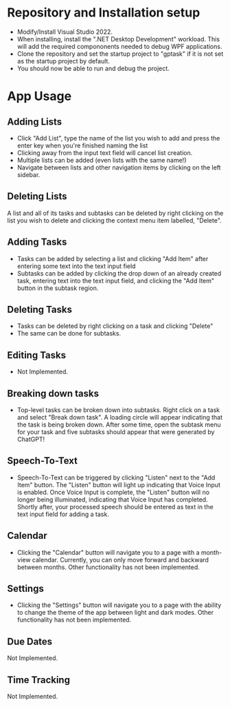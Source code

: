 # Repository and Installation setup

- Modify/Install Visual Studio 2022.
- When installing, install the ".NET Desktop Development" workload.  This will add the required compononents needed to debug WPF applications.
- Clone the repository and set the startup project to "gptask" if it is not set as the startup project by default.
- You should now be able to run and debug the project.

# App Usage

## Adding Lists
- Click "Add List", type the name of the list you wish to add and press the enter key when you're finished naming the list
- Clicking away from the input text field will cancel list creation.
- Multiple lists can be added (even lists with the same name!)
- Navigate between lists and other navigation items by clicking on the left sidebar.

## Deleting Lists
A list and all of its tasks and subtasks can be deleted by right clicking on the list you wish to delete and clicking the context menu item labelled, "Delete".

## Adding Tasks
- Tasks can be added by selecting a list and clicking "Add Item" after entering some text into the text input field
- Subtasks can be added by clicking the drop down of an already created task, entering text into the text input field, and clicking the "Add Item" button
in the subtask region.

## Deleting Tasks
- Tasks can be deleted by right clicking on a task and clicking "Delete"
- The same can be done for subtasks.

## Editing Tasks
- Not Implemented.

## Breaking down tasks
- Top-level tasks can be broken down into subtasks.  Right click on a task and select "Break down task".  A loading circle will appear indicating that the task is being broken down.  After some time, open the subtask menu for your task and five subtasks should appear that were generated by ChatGPT!

## Speech-To-Text
- Speech-To-Text can be triggered by clicking "Listen" next to the "Add Item" button.  The "Listen" button will light up indicating that Voice Input is enabled.  Once Voice Input is complete, the "Listen" button will no longer being illuminated, indicating that Voice Input has completed.  Shortly after, your processed speech should be entered as text in the text input field for adding a task.

## Calendar
- Clicking the "Calendar" button will navigate you to a page with a month-view calendar.  Currently, you can only move forward and backward between months.  Other functionality has not been implemented.

## Settings
- Clicking the "Settings" button will navigate you to a page with the ability to change the theme of the app between light and dark modes.  Other functionality has not been implemented.

## Due Dates
Not Implemented.

## Time Tracking
Not Implemented.

